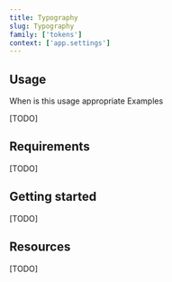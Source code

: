 ```yaml
---
title: Typography
slug: Typography
family: ['tokens']
context: ['app.settings']
---
```


## Usage

When is this usage appropriate
Examples

[TODO]

## Requirements

[TODO]

## Getting started

[TODO]

## Resources

[TODO]

